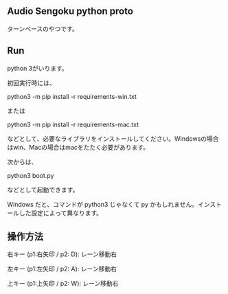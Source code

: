 ## Audio Sengoku python proto

ターンベースのやつです。

## Run

python 3がいります。

初回実行時には、

python3 -m pip install -r requirements-win.txt

または

python3 -m pip install -r requirements-mac.txt

などとして、必要なライブラリをインストールしてください。Windowsの場合はwin、Macの場合はmacをたたく必要があります。

次からは、

python3 boot.py

などとして起動できます。

Windows だと、コマンドが python3 じゃなくて py かもしれません。インストールした設定によって異なります。

## 操作方法
右キー (p1:右矢印 / p2: D): レーン移動右

左キー (p1:左矢印 / p2: A): レーン移動右

上キー (p1:上矢印 / p2: W): レーン移動右
